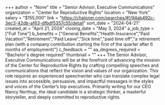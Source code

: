 +++
author = "None"
title = "Senior Advisor, Executive Communications"
organization = "Center for Reproductive Rights"
location = "New York"
salary = "$155,000"
link = "https://chaloner.com/searches/#!/94ab492c-3ec3-42db-af63-dfbdf5357c55/detail"
sort_date = "2024-04-21"
created_at = "April 21, 2024"
closing_date = "May 3, 2024"
a_job_type = ["Full Time"]
b_benefits = ["General Benefits","Health Insurance","Paid Vacation","Retirement","Paid Leave","Sick time","paid time off","a retirement plan (with a company contribution starting the first of the quarter after 6 months of employment)"]
c_feedback = ""
aa_degrees_required = "Bachelor's degree required"
thumbnail = ""
+++
The Senior Advisor, Executive Communications will be at the forefront of advancing the mission of the Center for Reproductive Rights by crafting compelling speeches and communications that reflect the vision and values of our organization. This role requires an experienced speechwriter who can translate complex legal issues into accessible, persuasive, and impactful messages in the styles and voices of the Center’s top executives. Primarily writing for our CEO Nancy Northup, the ideal candidate is a strategic thinker, a masterful storyteller, and deeply committed to reproductive rights. 